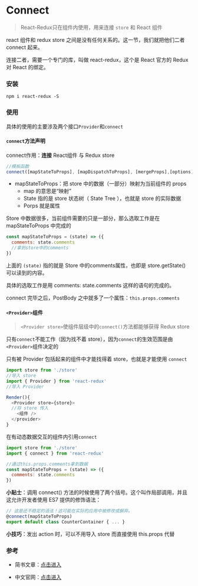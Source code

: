 # Connect

> React-Redux只在组件内使用，用来连接 `store` 和 React 组件

react 组件和 redux store 之间是没有任何关系的。这一节，我们就把他们二者 connect 起来。

连接二者，需要一个专门的库，叫做 react-redux，这个是 React 官方的 Redux 对 React 的绑定。

### 安装

```npm
npm i react-redux -S
```

### 使用

具体的使用的主要涉及两个接口`Provider`和`connect`

#### `connect`方法声明

connect作用：**连接** React组件 与 Redux store

```js
//模板函数
connect([mapStateToProps], [mapDispatchToProps], [mergeProps],[options])
```

 - mapStateToProps：把 store 中的数据（一部分）映射为当前组件的 props
    - map 的意思是“映射”
    - State 指的是 store 状态树（ State Tree ），也就是 store 的实际数据
    - Porps 就是属性

Store 中数据很多，当前组件需要的只是一部分，那么选取工作是在 mapStateToProps 中完成的

```js
const mapStateToProps = (state) => ({
  comments: state.comments
  //拿到store中的comments
})
```

上面的 `(state)` 指的就是 Store 中的comments属性，也即是 store.getState() 可以读到的内容。

具体的选取工作是用 comments: state.comments 这样的语句的完成的。

connect 完毕之后，PostBody 之中就多了一个属性：`this.props.comments`

#### `<Provider>`组件

> `<Provider store>`使组件层级中的`connect()`方法都能够获得 Redux store

只有`connect`不能工作（因为找不着 store），因为`connect`的生效范围是由`<Provider>`组件决定的

只有被 Provider 包括起来的组件中才能找得着 store，也就是才能使用 `connect`

```js
import store from './store'
//导入 store
import { Provider } from 'react-redux'
//导入 Provider

Render(){
  <Provider store={store}>
  //将 store 传入
    <组件 />  
  </provider>
}
```

在有动态数据交互的组件内引用`connect`

```js
import store from './store'
import { connect } from 'react-redux'

//通过this.props.comments拿到数据
const mapStateToProps = (state) => ({
  comments: state.comments
})

```

**小贴士**：调用 connect() 方法的时候使用了两个括号。这个叫作局部调用，并且这允许开发者使用 ES7 提供的修饰语法：

```js
// 这是还不稳定的语法！这可能在实际的应用中被修改或摒弃。
@connect(mapStateToProps)
export default class CounterContainer { ... }
```

**小技巧**：发出 action 时，可以不用导入 store 而直接使用 this.props 代替

### 参考

 - 简书文章：[点击进入](http://www.jianshu.com/p/9873d4ccb891)

 - 中文官网：[点击进入](http://www.redux.org.cn/docs/react-redux/index.html)
